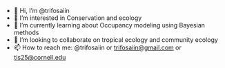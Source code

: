 - 👋 Hi, I’m @trifosaiin
- 👀 I’m interested in Conservation and ecology
- 🌱 I’m currently learning about Occupancy modeling using Bayesian methods
- 💞️ I’m looking to collaborate on tropical ecology and community ecology
- 📫 How to reach me: @trifosaiin or trifosaiin@gmail.com or tis25@cornell.edu

<!---
trifosaiin/trifosaiin is a ✨ special ✨ repository because its `README.md` (this file) appears on your GitHub profile.
You can click the Preview link to take a look at your changes.
--->
